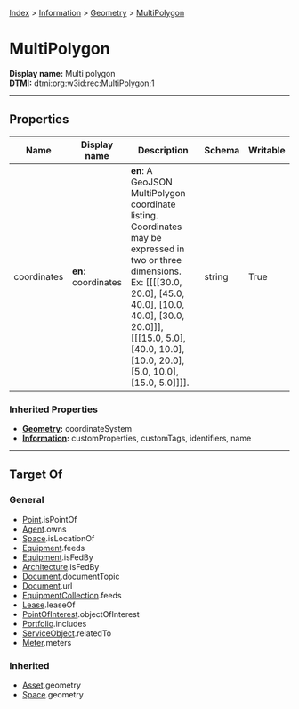 [Index](../../index.md) > [Information](../Information.md) > [Geometry](Geometry.md) > [MultiPolygon](#)
# MultiPolygon

**Display name:** Multi polygon<br />
**DTMI:** dtmi:org:w3id:rec:MultiPolygon;1

---

## Properties

|Name|Display name|Description|Schema|Writable|
|-|-|-|-|-|
|coordinates|**en**: coordinates|**en**: A GeoJSON MultiPolygon coordinate listing. Coordinates may be expressed in two or three dimensions. Ex: [[[[30.0, 20.0], [45.0, 40.0], [10.0, 40.0], [30.0, 20.0]]], [[[15.0, 5.0], [40.0, 10.0], [10.0, 20.0], [5.0, 10.0], [15.0, 5.0]]]].|string|True|
### Inherited Properties
* **[Geometry](Geometry.md):** coordinateSystem
* **[Information](../Information.md):** customProperties, customTags, identifiers, name

---

## Target Of
### General
* [Point](../../Point/Point.md).isPointOf
* [Agent](../../Agent/Agent.md).owns
* [Space](../../Space/Space.md).isLocationOf
* [Equipment](../../Asset/Equipment/Equipment.md).feeds
* [Equipment](../../Asset/Equipment/Equipment.md).isFedBy
* [Architecture](../../Space/Architecture/Architecture.md).isFedBy
* [Document](../Document/Document.md).documentTopic
* [Document](../Document/Document.md).url
* [EquipmentCollection](../../Collection/Equipment-.md).feeds
* [Lease](../../Event/Lease.md).leaseOf
* [PointOfInterest](../PointOfInterest.md).objectOfInterest
* [Portfolio](../../Collection/Portfolio.md).includes
* [ServiceObject](../ServiceObject/ServiceObject.md).relatedTo
* [Meter](../../Asset/Equipment/Meter/Meter.md).meters
### Inherited
* [Asset](../../Asset/Asset.md).geometry
* [Space](../../Space/Space.md).geometry
